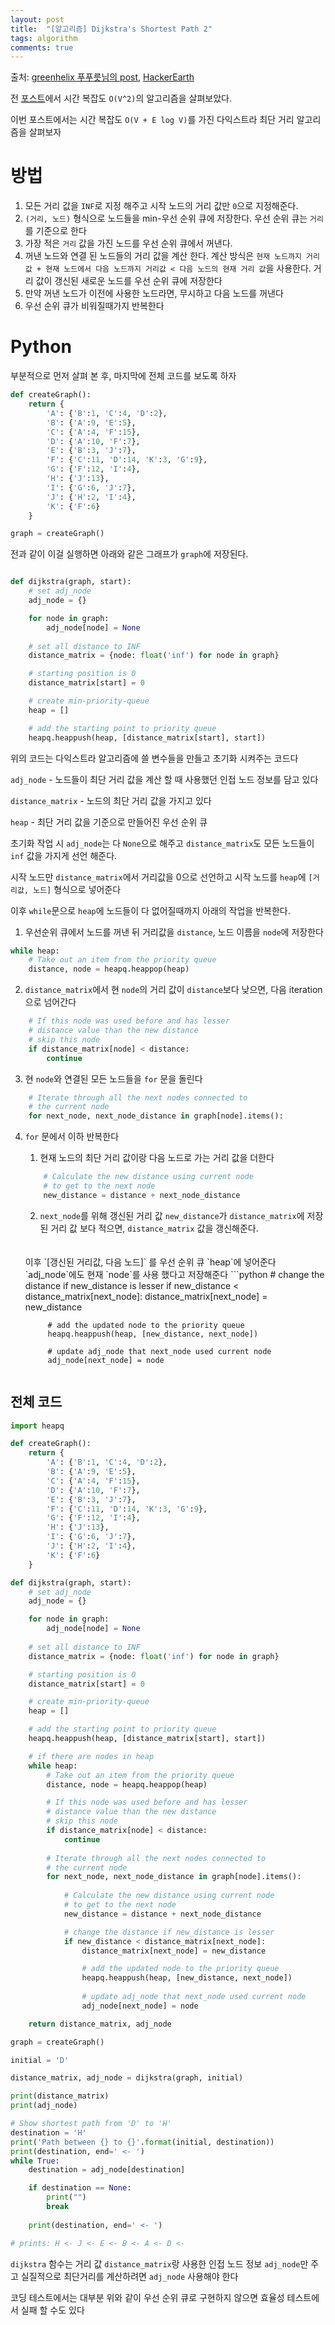 ```yaml
---
layout: post
title:  "[알고리즘] Dijkstra's Shortest Path 2"
tags: algorithm
comments: true
---
```


출처: [greenhelix 푸푸릇님의 post](https://greenhelix.tistory.com/130), [HackerEarth](https://www.hackerearth.com/practice/algorithms/graphs/shortest-path-algorithms/tutorial/)

전 [포스트]({{site.baseurl}}/%EC%95%8C%EA%B3%A0%EB%A6%AC%EC%A6%98-Dijkstra-shortest-path/)에서 시간 복잡도 `O(V^2)`의 알고리즘을 살펴보았다. 

이번 포스트에서는 시간 복잡도 `O(V + E log V)`를 가진 다익스트라 최단 거리 알고리즘을 살펴보자

# 방법
1. 모든 거리 값을 `INF`로 지정 해주고 시작 노드의 거리 값만 `0`으로 지정해준다.
2. `(거리, 노드)` 형식으로 노드들을 min-우선 순위 큐에 저장한다. 우선 순위 큐는 `거리`를 기준으로 한다
3. 가장 적은 `거리` 값을 가진 노드를 우선 순위 큐에서 꺼낸다.
4. 꺼낸 노드와 연결 된 노드들의 거리 값을 계산 한다. 계산 방식은 `현재 노드까지 거리값 + 현재 노드에서 다음 노드까지 거리값 < 다음 노드의 현재 거리 값`을 사용한다. 거리 값이 갱신된 새로운 노드를 우선 순위 큐에 저장한다
5. 만약 꺼낸 노드가 이전에 사용한 노드라면, 무시하고 다음 노드를 꺼낸다
6. 우선 순위 큐가 비워질때가지 반복한다

# Python
부분적으로 먼저 살펴 본 후, 마지막에 전체 코드를 보도록 하자

```python
def createGraph():
    return {
        'A': {'B':1, 'C':4, 'D':2},
        'B': {'A':9, 'E':5},
        'C': {'A':4, 'F':15},
        'D': {'A':10, 'F':7},
        'E': {'B':3, 'J':7},
        'F': {'C':11, 'D':14, 'K':3, 'G':9},
        'G': {'F':12, 'I':4},
        'H': {'J':13},
        'I': {'G':6, 'J':7},
        'J': {'H':2, 'I':4},
        'K': {'F':6}
    }

graph = createGraph()
```
전과 같이 이걸 실행하면 아래와 같은 그래프가 `graph`에 저장된다.

<img src="{{ site.baseurl}}/images/dijkstra-mp-1.png" class="align-center" alt=""/>

```python
def dijkstra(graph, start):
    # set adj_node 
    adj_node = {}

    for node in graph:
        adj_node[node] = None
    
    # set all distance to INF
    distance_matrix = {node: float('inf') for node in graph}

    # starting position is 0
    distance_matrix[start] = 0

    # create min-priority-queue
    heap = []

    # add the starting point to priority queue
    heapq.heappush(heap, [distance_matrix[start], start])
```

위의 코드는 다익스트라 알고리즘에 쓸 변수들을 만들고 초기화 시켜주는 코드다

`adj_node` - 노드들이 최단 거리 값을 계산 할 때 사용했던 인접 노드 정보를 담고 있다

`distance_matrix` - 노드의 최단 거리 값을 가지고 있다

`heap` - 최단 거리 값을 기준으로 만들어진 우선 순위 큐

초기화 작업 시 `adj_node`는 다 `None`으로 해주고 `distance_matrix`도 모든 노드들이 `inf` 값을 가지게 선언 해준다.

시작 노드만 `distance_matrix`에서 거리값을 0으로 선언하고 시작 노드를 `heap`에 `[거리값, 노드]` 형식으로 넣어준다

이후 `while`문으로 `heap`에 노드들이 다 없어질때까지 아래의 작업을 반복한다. 

1. 우선순위 큐에서 노드를 꺼낸 뒤 거리값을 `distance`, 노드 이름을 `node`에 저장한다
```python
while heap:
    # Take out an item from the priority queue
    distance, node = heapq.heappop(heap)
```
2. `distance_matrix`에서 현 `node`의 거리 값이 `distance`보다 낮으면, 다음 iteration으로 넘어간다
```python
    # If this node was used before and has lesser
    # distance value than the new distance
    # skip this node
    if distance_matrix[node] < distance:
        continue 
```
3. 현 `node`와 연결된 모든 노드들을 `for` 문을 돌린다 
```python
    # Iterate through all the next nodes connected to 
    # the current node
    for next_node, next_node_distance in graph[node].items():
```
4. `for` 문에서 이하 반복한다
    1. 현재 노드의 최단 거리 값이랑 다음 노드로 가는 거리 값을 더한다
    ```python
        # Calculate the new distance using current node
        # to get to the next node
        new_distance = distance + next_node_distance
    ```
    2. `next_node`를 위해 갱신된 거리 값 `new_distance`가 `distance_matrix`에 저장 된 거리 값 보다 적으면, `distance_matrix` 값을 갱신해준다.
    <br>
    <br>
    이후 `[갱신된 거리값, 다음 노드]` 를 우선 순위 큐 `heap`에 넣어준다
    <br>
    `adj_node`에도 현재 `node`를 사용 했다고 저장해준다
    ```python
        # change the distance if new_distance is lesser
        if new_distance < distance_matrix[next_node]:
            distance_matrix[next_node] = new_distance

            # add the updated node to the priority queue
            heapq.heappush(heap, [new_distance, next_node])
            
            # update adj_node that next_node used current node
            adj_node[next_node] = node
    ```

## 전체 코드
```python
import heapq

def createGraph():
    return {
        'A': {'B':1, 'C':4, 'D':2},
        'B': {'A':9, 'E':5},
        'C': {'A':4, 'F':15},
        'D': {'A':10, 'F':7},
        'E': {'B':3, 'J':7},
        'F': {'C':11, 'D':14, 'K':3, 'G':9},
        'G': {'F':12, 'I':4},
        'H': {'J':13},
        'I': {'G':6, 'J':7},
        'J': {'H':2, 'I':4},
        'K': {'F':6}
    }

def dijkstra(graph, start):
    # set adj_node 
    adj_node = {}

    for node in graph:
        adj_node[node] = None
    
    # set all distance to INF
    distance_matrix = {node: float('inf') for node in graph}

    # starting position is 0
    distance_matrix[start] = 0

    # create min-priority-queue
    heap = []

    # add the starting point to priority queue
    heapq.heappush(heap, [distance_matrix[start], start])

    # if there are nodes in heap
    while heap:
        # Take out an item from the priority queue
        distance, node = heapq.heappop(heap)

        # If this node was used before and has lesser
        # distance value than the new distance
        # skip this node
        if distance_matrix[node] < distance:
            continue
        
        # Iterate through all the next nodes connected to 
        # the current node
        for next_node, next_node_distance in graph[node].items():
            
            # Calculate the new distance using current node
            # to get to the next node
            new_distance = distance + next_node_distance

            # change the distance if new_distance is lesser
            if new_distance < distance_matrix[next_node]:
                distance_matrix[next_node] = new_distance

                # add the updated node to the priority queue
                heapq.heappush(heap, [new_distance, next_node])
                
                # update adj_node that next_node used current node
                adj_node[next_node] = node

    return distance_matrix, adj_node

graph = createGraph()

initial = 'D'

distance_matrix, adj_node = dijkstra(graph, initial)

print(distance_matrix)
print(adj_node)

# Show shortest path from 'D' to 'H'
destination = 'H'
print('Path between {} to {}'.format(initial, destination))
print(destination, end=' <- ')
while True:
    destination = adj_node[destination]

    if destination == None:
        print("")
        break
    
    print(destination, end=' <- ')

# prints: H <- J <- E <- B <- A <- D <-
```

`dijkstra` 함수는 거리 값 `distance_matrix`랑 사용한 인접 노드 정보 `adj_node`만 주고 실질적으로 최단거리를 계산하려면 `adj_node` 사용해야 한다

코딩 테스트에서는 대부분 위와 같이 우선 순위 큐로 구현하지 않으면 효율성 테스트에서 실패 할 수도 있다
